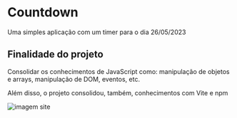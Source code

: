 # Countdown

Uma simples aplicação com um timer para o dia 26/05/2023

## Finalidade do projeto

Consolidar os conhecimentos de JavaScript como: manipulação de objetos e arrays, manipulação de DOM, eventos, etc.

Além disso, o projeto consolidou, também, conhecimentos com Vite e npm

![imagem site](https://ibb.co/R73Mwwg)
